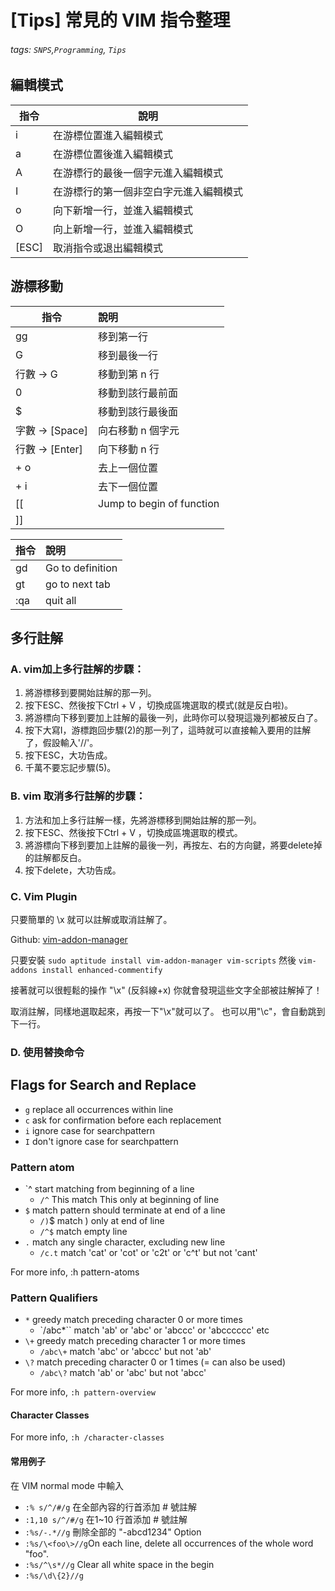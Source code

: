 # [Tips] 常見的 VIM 指令整理

###### tags: `SNPS`,`Programming`, `Tips`


## 編輯模式

 | 指令  | 說明                                   |
 | ----- | -------------------------------------- |
 | i     | 在游標位置進入編輯模式                 |
 | a     | 在游標位置後進入編輯模式               |
 | A     | 在游標行的最後一個字元進入編輯模式     |
 | I     | 在游標行的第一個非空白字元進入編輯模式 |
 | o     | 向下新增一行，並進入編輯模式           |
 | O     | 向上新增一行，並進入編輯模式           |
 | [ESC] | 取消指令或退出編輯模式                 |

## 游標移動

| 指令           | 說明              |
| -------------- |:----------------- |
| gg             | 移到第一行        |
| G              | 移到最後一行      |
| 行數 → G       | 移動到第 n 行     |
| 0              | 移動到該行最前面  |
| $              | 移動到該行最後面  |
| 字數 → [Space] | 向右移動 n 個字元 |
| 行數 → [Enter] | 向下移動 n 行     |
| <ctrl> + o     | 去上一個位置      |
| <ctrl> + i     | 去下一個位置      |
| [[             | Jump to begin of function |
| ]]             |                   | 

| 指令 | 說明             |
| ---- |:---------------- |
| gd   | Go to definition |
| gt   | go to next tab   |
|:qa   | quit all         |


## 多行註解

### A. vim加上多行註解的步驟：

1. 將游標移到要開始註解的那一列。
2. 按下ESC、然後按下Ctrl + V ，切換成區塊選取的模式(就是反白啦)。
3. 將游標向下移到要加上註解的最後一列，此時你可以發現這幾列都被反白了。
4. 按下大寫I，游標跑回步驟(2)的那一列了，這時就可以直接輸入要用的註解了，假設輸入'//'。
5. 按下ESC，大功告成。
6. 千萬不要忘記步驟(5)。

### B. vim 取消多行註解的步驟：

1. 方法和加上多行註解一樣，先將游標移到開始註解的那一列。
2. 按下ESC、然後按下Ctrl + V ，切換成區塊選取的模式。
3. 將游標向下移到要加上註解的最後一列，再按左、右的方向鍵，將要delete掉的註解都反白。
4. 按下delete，大功告成。

### C. Vim Plugin

只要簡單的 \x 就可以註解或取消註解了。

Github: [vim-addon-manager ](https://github.com/MarcWeber/vim-addon-manager)

只要安裝
`sudo aptitude install vim-addon-manager vim-scripts`
然後
`vim-addons install enhanced-commentify`  
  
接著就可以很輕鬆的操作
"\x" (反斜線+x)
你就會發現這些文字全部被註解掉了！

取消註解，同樣地選取起來，再按一下"\x"就可以了。
也可以用"\c"，會自動跳到下一行。

### D. 使用替換命令

## Flags for Search and Replace

* `g` replace all occurrences within line
* `c` ask for confirmation before each replacement
* `i` ignore case for searchpattern
* `I` don't ignore case for searchpattern

### Pattern atom

* `^ start matching from beginning of a line
  * `/^` This match This only at beginning of line
* `$` match pattern should terminate at end of a line
  * `/)`$ match ) only at end of line
  * `/^$` match empty line
* `.` match any single character, excluding new line
  * `/c.t` match 'cat' or 'cot' or 'c2t' or 'c^t' but not 'cant'

For more info, :h pattern-atoms

### Pattern Qualifiers

* `*` greedy match preceding character 0 or more times
  * `/abc*`` match 'ab' or 'abc' or 'abccc' or 'abcccccc' etc
* `\+` greedy match preceding character 1 or more times
  * `/abc\+` match 'abc' or 'abccc' but not 'ab'
* `\?` match preceding character 0 or 1 times (\= can also be used)
  * `/abc\?` match 'ab' or 'abc' but not 'abcc'

For more info, `:h pattern-overview`

#### Character Classes

For more info, `:h /character-classes`

#### 常用例子

在 VIM normal mode 中輸入

* `:% s/^/#/g`   在全部內容的行首添加 # 號註解 
* `:1,10 s/^/#/g`   在1~10 行首添加 # 號註解
* `:%s/-.*//g` 刪除全部的 "-abcd1234" Option
* `:%s/\<foo\>//g`On each line, delete all occurrences of the whole word "foo".
* `:%s/^\s*//g` Clear all white space in the begin
* `:%s/\d\{2}//g`

